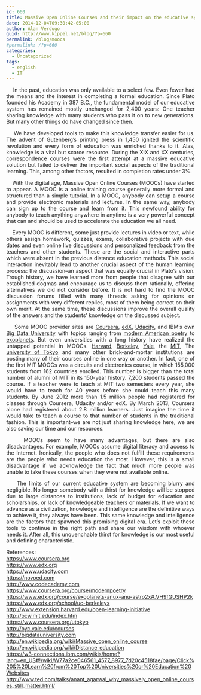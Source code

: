 ```yaml
---
id: 660
title: Massive Open Online Courses and their impact on the educative system.
date: 2014-12-04T09:30:42-05:00
author: Alan Verdugo
guid: http://www.kippel.net/blog/?p=660
permalink: /blog/moocs
#permalink: /?p=660
categories:
  - Uncategorized
tags:
  - english
  - IT
---
```

<p dir="ltr" style="text-align: justify;">
      In the past, education was only available to a select few. Even fewer had the means and the interest in completing a formal education. Since Plato founded his Academy in 387 B.C., the fundamental model of our educative system has remained mostly unchanged for 2,400 years: One teacher sharing knowledge with many students who pass it on to new generations. But many other things do have changed since then.
</p>

<p dir="ltr" style="text-align: justify;">
      We have developed tools to make this knowledge transfer easier for us. The advent of Gutenberg&#8217;s printing press in 1,450 ignited the scientific revolution and every form of education was enriched thanks to it. Alas, knowledge is a vital but scarce resource. During the XIX and XX centuries, correspondence courses were the first attempt at a massive educative solution but failed to deliver the important social aspects of the traditional learning. This, among other factors, resulted in completion rates under 3%.
</p>

<p dir="ltr" style="text-align: justify;">
      With the digital age, Massive Open Online Courses (MOOCs) have started to appear. A MOOC is a online training course generally more formal and structured than a simple tutorial. In a MOOC, anybody can setup a course and provide electronic materials and lectures. In the same way, anybody can sign up to the course and learn from it. This newfound ability for anybody to teach anything anywhere in anytime is a very powerful concept that can and should be used to accelerate the education we all need.
</p>

<p dir="ltr" style="text-align: justify;">
      Every MOOC is different, some just provide lectures in video or text, while others assign homework, quizzes, exams, collaborative projects with due dates and even online live discussions and personalized feedback from the teachers and other students. These are the social and interactive parts which were absent in the previous distance education methods. This social interaction inevitably lead to another crucial aspect of the human learning process: the discussion&#8211;an aspect that was equally crucial in Plato&#8217;s vision. Trough history, we have learned more from people that disagree with our established dogmas and encourage us to discuss them rationally, offering alternatives we did not consider before. It is not hard to find the MOOC discussion forums filled with many threads asking for opinions on assignments with very different replies, most of them being correct on their own merit. At the same time, these discussions improve the overall quality of the answers and the students&#8217; knowledge on the discussed subject.
</p>

<p dir="ltr" style="text-align: justify;">
      Some MOOC provider sites are <a href="https://www.coursera.org" target="_blank" data-cke-saved-href="https://www.coursera.org">Coursera</a>, <a href="https://www.edx.org" target="_blank" data-cke-saved-href="https://www.edx.org">edX</a>, <a href="https://www.udacity.com" data-cke-saved-href="https://www.udacity.com">Udacity</a>, and IBM&#8217;s own <a href="http://bigdatauniversity.com" target="_blank" data-cke-saved-href="http://bigdatauniversity.com">Big Data University</a> with topics ranging from <a href="https://www.coursera.org/course/modernpoetry" data-cke-saved-href="https://www.coursera.org/course/modernpoetry">modern American poetry</a> to <a href="https://www.edx.org/course/exoplanets-anux-anu-astro2x#.VH9fGUSHP2k" target="_blank" data-cke-saved-href="https://www.edx.org/course/exoplanets-anux-anu-astro2x#.VH9fGUSHP2k">exoplanets</a>. But even universities with a long history have realized the untapped potential in MOOCs. <a href="http://www.extension.harvard.edu/open-learning-initiative" target="_blank" data-cke-saved-href="http://www.extension.harvard.edu/open-learning-initiative">Harvard</a>, <a href="https://www.edx.org/school/uc-berkeleyx" data-cke-saved-href="https://www.edx.org/school/uc-berkeleyx">Berkeley</a>, <a href="http://oyc.yale.edu/courses" target="_blank" data-cke-saved-href="http://oyc.yale.edu/courses">Yale</a>, the <a href="http://ocw.mit.edu/index.htm" target="_blank" data-cke-saved-href="http://ocw.mit.edu/index.htm">MIT</a>, The <a href="https://www.coursera.org/utokyo" target="_blank" data-cke-saved-href="https://www.coursera.org/utokyo">university of Tokyo</a> and many other brick-and-mortar institutions are posting many of their courses online in one way or another. In fact, one of the first MIT MOOCs was a circuits and electronics course, in which 155,000 students from 162 countries enrolled. This number is bigger than the total number of alumni of MIT in its 150-year history. 7,200 students passed the course. If a teacher were to teach at MIT two semesters every year, she would have to teach for 40 years before she could teach this many students. By June 2012 more than 1.5 million people had registered for classes through Coursera, Udacity and/or edX. By March 2013, Coursera alone had registered about 2.8 million learners. Just imagine the time it would take to teach a course to that number of students in the traditional fashion. This is important&#8211;we are not just sharing knowledge here, we are also saving our time and our resources.
</p>

<p dir="ltr" style="text-align: justify;">
      MOOCs seem to have many advantages, but there are also disadvantages. For example, MOOCs assume digital literacy and access to the Internet. Ironically, the people who does not fulfill these requirements are the people who needs education the most. However, this is a small disadvantage if we acknowledge the fact that much more people was unable to take these courses when they were not available online.
</p>

<p dir="ltr" style="text-align: justify;">
      The limits of our current educative system are becoming blurry and negligible. No longer somebody with a thirst for knowledge will be stopped due to large distances to institutions, lack of budget for education and scholarships, or lack of knowledgeable teachers or materials. If we want to advance as a civilization, knowledge and intelligence are the definitive ways to achieve it, they always have been. This same knowledge and intelligence are the factors that spawned this promising digital era. Let&#8217;s exploit these tools to continue in the right path and share our wisdom with whoever needs it. After all, this unquenchable thirst for knowledge is our most useful and defining characteristic.
</p>

<p dir="ltr" style="text-align: justify;">
  References:<br /> <a href="https://www.coursera.org" data-cke-saved-href="https://www.coursera.org">https://www.coursera.org</a><br /> <a href="https://www.edx.org" data-cke-saved-href="https://www.edx.org">https://www.edx.org</a><br /> <a href="https://www.udacity.com" data-cke-saved-href="https://www.udacity.com">https://www.udacity.com</a><br /> <a href="https://novoed.com" data-cke-saved-href="https://novoed.com">https://novoed.com</a><br /> <a href="http://www.codecademy.com" data-cke-saved-href="http://www.codecademy.com">http://www.codecademy.com</a><br /> <a href="https://www.coursera.org/course/modernpoetry" data-cke-saved-href="https://www.coursera.org/course/modernpoetry">https://www.coursera.org/course/modernpoetry</a><br /> <a href="https://www.edx.org/course/exoplanets-anux-anu-astro2x#.VH9fGUSHP2k" data-cke-saved-href="https://www.edx.org/course/exoplanets-anux-anu-astro2x#.VH9fGUSHP2k">https://www.edx.org/course/exoplanets-anux-anu-astro2x#.VH9fGUSHP2k</a><br /> <a href="https://www.edx.org/school/uc-berkeleyx" data-cke-saved-href="https://www.edx.org/school/uc-berkeleyx">https://www.edx.org/school/uc-berkeleyx</a><br /> <a href="http://www.extension.harvard.edu/open-learning-initiative" data-cke-saved-href="http://www.extension.harvard.edu/open-learning-initiative">http://www.extension.harvard.edu/open-learning-initiative</a><br /> <a href="http://ocw.mit.edu/index.htm" data-cke-saved-href="http://ocw.mit.edu/index.htm">http://ocw.mit.edu/index.htm</a><br /> <a href="https://www.coursera.org/utokyo" data-cke-saved-href="https://www.coursera.org/utokyo">https://www.coursera.org/utokyo</a><br /> <a href="http://oyc.yale.edu/courses" data-cke-saved-href="http://oyc.yale.edu/courses">http://oyc.yale.edu/courses</a><br /> <a href="http://bigdatauniversity.com" data-cke-saved-href="http://bigdatauniversity.com">http://bigdatauniversity.com</a><br /> <a href="http://en.wikipedia.org/wiki/Massive_open_online_course" data-cke-saved-href="http://en.wikipedia.org/wiki/Massive_open_online_course">http://en.wikipedia.org/wiki/Massive_open_online_course</a><br /> <a href="http://en.wikipedia.org/wiki/Distance_education" data-cke-saved-href="http://en.wikipedia.org/wiki/Distance_education">http://en.wikipedia.org/wiki/Distance_education</a><br /> <a href="https://w3-connections.ibm.com/wikis/home?lang=en_US#%21/wiki/W77a2ce046561_4577_8977_7d20c4518fae/page/Click%20&%20Learn%20from%20Top%20Universities%20or%20Education%20Websites" data-cke-saved-href="https://w3-connections.ibm.com/wikis/home?lang=en_US#!/wiki/W77a2ce046561_4577_8977_7d20c4518fae/page/Click%20&%20Learn%20from%20Top%20Universities%20or%20Education%20Websites">https://w3-connections.ibm.com/wikis/home?lang=en_US#!/wiki/W77a2ce046561_4577_8977_7d20c4518fae/page/Click%20&%20Learn%20from%20Top%20Universities%20or%20Education%20Websites</a><br /> <a href="http://www.ted.com/talks/anant_agarwal_why_massively_open_online_courses_still_matter.html/" data-cke-saved-href="http://www.ted.com/talks/anant_agarwal_why_massively_open_online_courses_still_matter.html/">http://www.ted.com/talks/anant_agarwal_why_massively_open_online_courses_still_matter.html/</a>
</p>